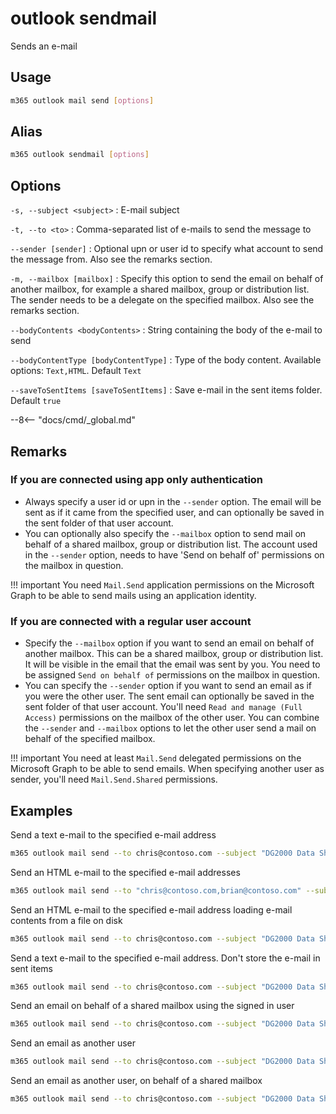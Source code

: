# outlook sendmail

Sends an e-mail

## Usage

```sh
m365 outlook mail send [options]
```

## Alias

```sh
m365 outlook sendmail [options]
```

## Options

`-s, --subject <subject>`
: E-mail subject

`-t, --to <to>`
: Comma-separated list of e-mails to send the message to

`--sender [sender]`
: Optional upn or user id to specify what account to send the message from. Also see the remarks section.

`-m, --mailbox [mailbox]`
: Specify this option to send the email on behalf of another mailbox, for example a shared mailbox, group or distribution list. The sender needs to be a delegate on the specified mailbox. Also see the remarks section.

`--bodyContents <bodyContents>`
: String containing the body of the e-mail to send

`--bodyContentType [bodyContentType]`
: Type of the body content. Available options: `Text,HTML`. Default `Text`

`--saveToSentItems [saveToSentItems]`
: Save e-mail in the sent items folder. Default `true`

--8<-- "docs/cmd/_global.md"

## Remarks

### If you are connected using app only authentication

- Always specify a user id or upn in the `--sender` option. The email will be sent as if it came from the specified user, and can optionally be saved in the sent folder of that user account.
- You can optionally also specify the `--mailbox` option to send mail on behalf of a shared mailbox, group or distribution list. The account used in the `--sender` option, needs to have 'Send on behalf of' permissions on the mailbox in question.

!!! important
    You need `Mail.Send` application permissions on the Microsoft Graph to be able to send mails using an application identity. 

### If you are connected with a regular user account

- Specify the `--mailbox` option if you want to send an email on behalf of another mailbox. This can be a shared mailbox, group or distribution list. It will be visible in the email that the email was sent by you. You need to be assigned `Send on behalf of` permissions on the mailbox in question.  
- You can specify the `--sender` option if you want to send an email as if you were the other user.
The sent email can optionally be saved in the sent folder of that user account. You'll need `Read and manage (Full Access)` permissions on the mailbox of the other user. You can combine the `--sender` and `--mailbox` options to let the other user send a mail on behalf of the specified mailbox.

!!! important
    You need at least `Mail.Send` delegated permissions on the Microsoft Graph to be able to send emails. When specifying another user as sender, you'll need `Mail.Send.Shared` permissions.

## Examples

Send a text e-mail to the specified e-mail address

```sh
m365 outlook mail send --to chris@contoso.com --subject "DG2000 Data Sheets" --bodyContents "The latest data sheets are in the team site"
```

Send an HTML e-mail to the specified e-mail addresses

```sh
m365 outlook mail send --to "chris@contoso.com,brian@contoso.com" --subject "DG2000 Data Sheets" --bodyContents "The latest data sheets are in the <a href='https://contoso.sharepoint.com/sites/marketing'>team site</a>" --bodyContentType HTML
```

Send an HTML e-mail to the specified e-mail address loading e-mail contents from a file on disk

```sh
m365 outlook mail send --to chris@contoso.com --subject "DG2000 Data Sheets" --bodyContents @email.html --bodyContentType HTML
```

Send a text e-mail to the specified e-mail address. Don't store the e-mail in sent items

```sh
m365 outlook mail send --to chris@contoso.com --subject "DG2000 Data Sheets" --bodyContents "The latest data sheets are in the team site" --saveToSentItems false
```

Send an email on behalf of a shared mailbox using the signed in user

```sh
m365 outlook mail send --to chris@contoso.com --subject "DG2000 Data Sheets" --bodyContents "The latest data sheets are in the team site" --mailbox sales@contoso.com
```

Send an email as another user

```sh
m365 outlook mail send --to chris@contoso.com --subject "DG2000 Data Sheets" --bodyContents "The latest data sheets are in the team site" --sender svc_project@contoso.com
```

Send an email as another user, on behalf of a shared mailbox

```sh
m365 outlook mail send --to chris@contoso.com --subject "DG2000 Data Sheets" --bodyContents "The latest data sheets are in the team site" --sender svc_project@contoso.com --mailbox sales@contoso.com
```
